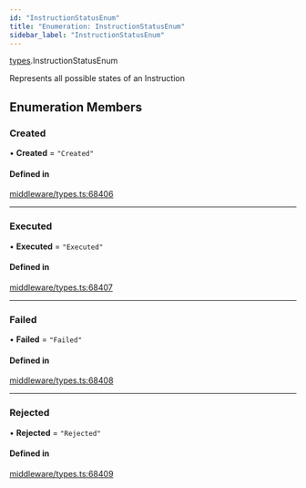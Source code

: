 ```yaml
---
id: "InstructionStatusEnum"
title: "Enumeration: InstructionStatusEnum"
sidebar_label: "InstructionStatusEnum"
---
```


[types](../../../modules/Types/Types.md).InstructionStatusEnum

Represents all possible states of an Instruction

## Enumeration Members

### Created

• **Created** = ``"Created"``

#### Defined in

[middleware/types.ts:68406](https://github.com/PolymeshAssociation/polymesh-sdk/blob/daafaa68f/src/middleware/types.ts#L68406)

___

### Executed

• **Executed** = ``"Executed"``

#### Defined in

[middleware/types.ts:68407](https://github.com/PolymeshAssociation/polymesh-sdk/blob/daafaa68f/src/middleware/types.ts#L68407)

___

### Failed

• **Failed** = ``"Failed"``

#### Defined in

[middleware/types.ts:68408](https://github.com/PolymeshAssociation/polymesh-sdk/blob/daafaa68f/src/middleware/types.ts#L68408)

___

### Rejected

• **Rejected** = ``"Rejected"``

#### Defined in

[middleware/types.ts:68409](https://github.com/PolymeshAssociation/polymesh-sdk/blob/daafaa68f/src/middleware/types.ts#L68409)
